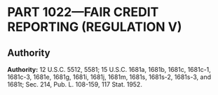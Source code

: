 # PART 1022—FAIR CREDIT REPORTING (REGULATION V)


## Authority

**Authority:** 12 U.S.C. 5512, 5581; 15 U.S.C. 1681a, 1681b, 1681c, 1681c-1, 1681c-3, 1681e, 1681g, 1681i, 1681j, 1681m, 1681s, 1681s-2, 1681s-3, and 1681t; Sec. 214, Pub. L. 108-159, 117 Stat. 1952.


